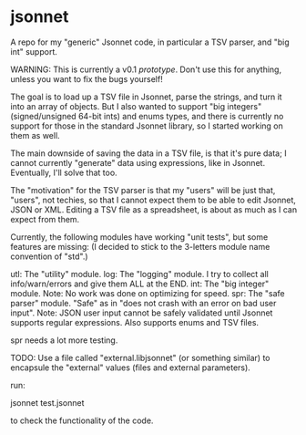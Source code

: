 # jsonnet
A repo for my "generic" Jsonnet code, in particular a TSV parser, and "big int" support.

WARNING: This is currently a v0.1 *prototype*. Don't use this for anything, unless you want to fix the
bugs yourself!

The goal is to load up a TSV file in Jsonnet, parse the strings, and turn it into an array of objects.
But I also wanted to support "big integers" (signed/unsigned 64-bit ints) and enums types, and
there is currently no support for those in the standard Jsonnet library, so I started working on them
as well.

The main downside of saving the data in a TSV file, is that it's pure data; I cannot currently
"generate" data using expressions, like in Jsonnet. Eventually, I'll solve that too.

The "motivation" for the TSV parser is that my "users" will be just that, "users",
not techies, so that I cannot expect them to be able to edit Jsonnet, JSON or XML.
Editing a TSV file as a spreadsheet, is about as much as I can expect from them.

Currently, the following modules have working "unit tests", but some features are missing:
(I decided to stick to the 3-letters module name convention of "std".)

utl: The "utility" module.
log: The "logging" module. I try to collect all info/warn/errors and give them ALL at the END.
int: The "big integer" module. Note: No work was done on optimizing for speed.
spr: The "safe parser" module. "Safe" as in "does not crash with an error on bad user input".
     Note: JSON user input cannot be safely validated until Jsonnet supports regular expressions.
     Also supports enums and TSV files.

spr needs a lot more testing.

TODO: Use a file called "external.libjsonnet" (or something similar) to encapsule the "external" values (files
      and external parameters).

run:

jsonnet test.jsonnet

to check the functionality of the code.
